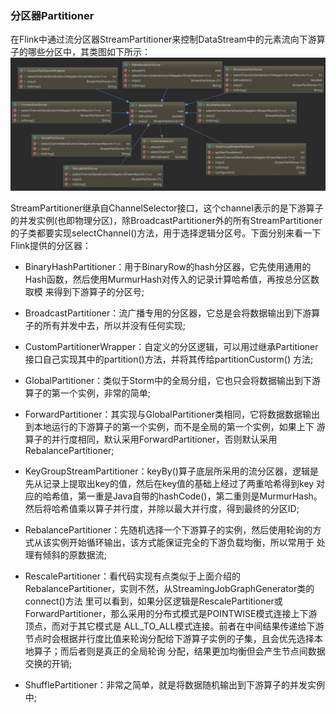 ### 分区器Partitioner

在Flink中通过流分区器StreamPartitioner来控制DataStream中的元素流向下游算子的哪些分区中，其类图如下所示：
![Flink分区器](../assets/img/flink/partitioner.png "Flink分区器")

StreamPartitioner继承自ChannelSelector接口，这个channel表示的是下游算子的并发实例(也即物理分区)，除BroadcastPartitioner外的所有StreamPartitioner
的子类都要实现selectChannel()方法，用于选择逻辑分区号。下面分别来看一下Flink提供的分区器：
  * BinaryHashPartitioner：用于BinaryRow的hash分区器，它先使用通用的Hash函数，然后使用MurmurHash对传入的记录计算哈希值，再按总分区数取模
  来得到下游算子的分区号;

  * BroadcastPartitioner：流广播专用的分区器，它总是会将数据输出到下游算子的所有并发中去，所以并没有任何实现;

  * CustomPartitionerWrapper：自定义的分区逻辑，可以用过继承Partitioner接口自己实现其中的partition()方法，并将其传给partitionCustorm()
  方法;

  * GlobalPartitioner：类似于Storm中的全局分组，它也只会将数据输出到下游算子的第一个实例，非常的简单;

  * ForwardPartitioner：其实现与GlobalPartitioner类相同，它将数据数据输出到本地运行的下游算子的第一个实例，而不是全局的第一个实例，如果上下
  游算子的并行度相同，默认采用ForwardPartitioner，否则默认采用RebalancePartitioner;

  * KeyGroupStreamPartitioner：keyBy()算子底层所采用的流分区器，逻辑是先从记录上提取出key的值，然后在key值的基础上经过了两重哈希得到key
  对应的哈希值，第一重是Java自带的hashCode()，第二重则是MurmurHash。然后将哈希值乘以算子并行度，并除以最大并行度，得到最终的分区ID;

  * RebalancePartitioner：先随机选择一个下游算子的实例，然后使用轮询的方式从该实例开始循环输出，该方式能保证完全的下游负载均衡，所以常用于
  处理有倾斜的原数据流;

  * RescalePartitioner：看代码实现有点类似于上面介绍的RebalancePartitioner，实则不然，从StreamingJobGraphGenerator类的connect()方法
  里可以看到，如果分区逻辑是RescalePartitioner或ForwardPartitioner，那么采用的分布式模式是POINTWISE模式连接上下游顶点，而对于其它模式是
  ALL_TO_ALL模式连接。前者在中间结果传递给下游节点时会根据并行度比值来轮询分配给下游算子实例的子集，且会优先选择本地算子；而后者则是真正的全局轮询
  分配，结果更加均衡但会产生节点间数据交换的开销;

  * ShufflePartitioner：非常之简单，就是将数据随机输出到下游算子的并发实例中;